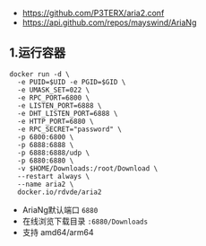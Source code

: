 - https://github.com/P3TERX/aria2.conf
- https://api.github.com/repos/mayswind/AriaNg
## 1.运行容器

```
docker run -d \
  -e PUID=$UID -e PGID=$GID \
  -e UMASK_SET=022 \
  -e RPC_PORT=6800 \
  -e LISTEN_PORT=6888 \
  -e DHT_LISTEN_PORT=6888 \
  -e HTTP_PORT=6880 \
  -e RPC_SECRET="password" \
  -p 6800:6800 \
  -p 6888:6888 \
  -p 6888:6888/udp \
  -p 6880:6880 \
  -v $HOME/Downloads:/root/Download \
  --restart always \
  --name aria2 \
  docker.io/rdvde/aria2
```

* AriaNg默认端口 `6880`
* 在线浏览下载目录 `:6880/Downloads`
* 支持 amd64/arm64

